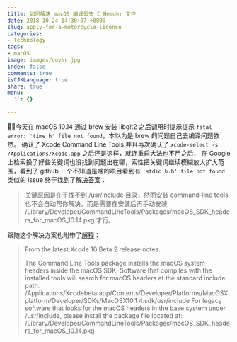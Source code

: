 ```yaml
---
title: 如何解决 macOS 编译丢失 C Header 文件
date: 2018-10-24 14:30:07 +0800
slug: apply-for-a-motorcycle-license
categories:
- Technology
tags:
- macOS
image: images/cover.jpg
index: false
comments: true
isCJKLanguage: true
share: true
menu:
  '': {}

---
```

今天在 macOS 10.14 通过 brew 安装 libgit2 之后调用时提示提示 `fatal error: 'time.h' file not found`，本以为是 brew 的问题自己去编译问题依然。
确认了 Xcode Command Line Tools 并且再次确认了 `xcode-select -s /Applications/Xcode.app` 之后还是这样，就连重启大法也不用之后，
在 Google 上检索换了好些关键词也没找到问题出在哪，索性把关键词继续模糊放大扩大范围，看到了 github 一个不知道是啥的项目看到有 `'stdio.h.h' file not found`
类似的 issue 终于找到了[解决答案](https://github.com/frida/frida/issues/338#issuecomment-424595668)：

> 关键原因是在于找不到 /usr/include 目录，然而安装 command-line tools 也不会自动帮你解决，而是需要在安装后再手动安装 /Library/Developer/CommandLineTools/Packages/macOS_SDK_headers_for_macOS_10.14.pkg 才行。

跟随这个解决方案也附带了[解释](https://forums.developer.apple.com/thread/104296)：

> From the latest Xcode 10 Beta 2 release notes.
>
> The Command Line Tools package installs the macOS system headers inside the macOS SDK. Software that compiles with the installed tools will search for macOS headers at the standard include path: /Applications/Xcodebeta.app/Contents/Developer/Platforms/MacOSX.platform/Developer/SDKs/MacOSX10.1 4.sdk/usr/include For legacy software that looks for the macOS headers in the base system under /usr/include, please install the package file located at: /Library/Developer/CommandLineTools/Packages/macOS_SDK_headers_for_macOS_10.14.pkg